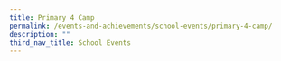 ```yaml
---
title: Primary 4 Camp
permalink: /events-and-achievements/school-events/primary-4-camp/
description: ""
third_nav_title: School Events
---
```

